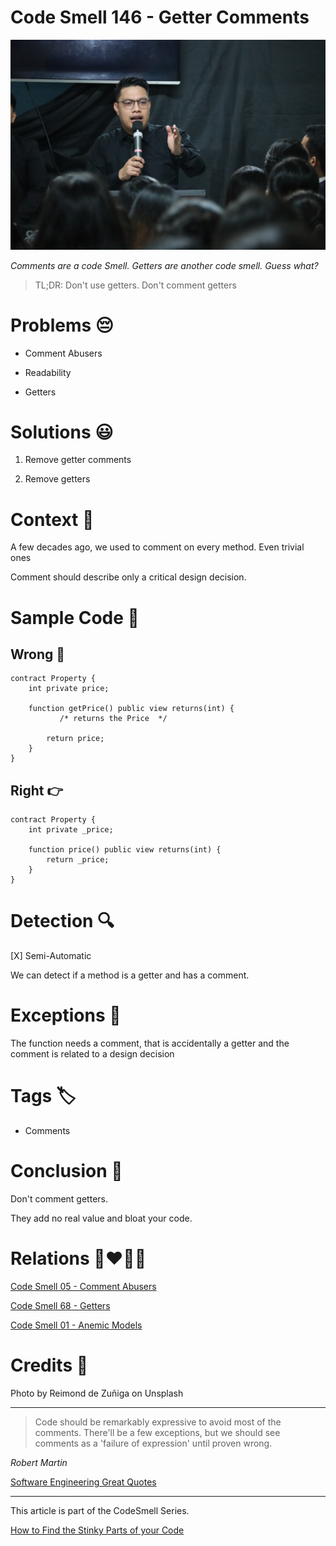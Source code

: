 # Code Smell 146 - Getter Comments

![Code Smell 146 - Getter Comments](Code%20Smell%20146%20-%20Getter%20Comments.jpg)

*Comments are a code Smell. Getters are another code smell. Guess what?*

> TL;DR: Don't use getters. Don't comment getters

# Problems 😔 

- Comment Abusers

- Readability

- Getters

# Solutions 😃

1. Remove getter comments

2. Remove getters

# Context 💬

A few decades ago, we used to comment on every method. Even trivial ones

Comment should describe only a critical design decision.

# Sample Code 📖

## Wrong 🚫

<!-- [Gist Url](https://gist.github.com/mcsee/29cd4411aa32467291998e467e6ef503) -->

```solidity
contract Property {
    int private price;   

    function getPrice() public view returns(int) {           
           /* returns the Price  */

        return price;
    }
}
```

## Right 👉

<!-- [Gist Url](https://gist.github.com/mcsee/bf1ab1d44b078d797796d19554032591) -->

```solidity
contract Property {
    int private _price;   

    function price() public view returns(int) {        
        return _price;
    }
}
```

# Detection 🔍

[X] Semi-Automatic

We can detect if a method is a getter and has a comment. 

# Exceptions 🛑

The function needs a comment, that is accidentally a getter and the comment is related to a design decision

# Tags 🏷️

- Comments

# Conclusion 🏁

Don't comment getters. 

They add no real value and bloat your code.

# Relations 👩‍❤️‍💋‍👨

[Code Smell 05 - Comment Abusers](https://github.com/mcsee/Software-Design-Articles/tree/main/Articles/Code%20Smells/Code%20Smell%2005%20-%20Comment%20Abusers/readme.md)

[Code Smell 68 - Getters](https://github.com/mcsee/Software-Design-Articles/tree/main/Articles/Code%20Smells/Code%20Smell%2068%20-%20Getters/readme.md)

[Code Smell 01 - Anemic Models](https://github.com/mcsee/Software-Design-Articles/tree/main/Articles/Code%20Smells/Code%20Smell%2001%20-%20Anemic%20Models/readme.md)

# Credits 🙏

Photo by Reimond de Zuñiga on Unsplash

* * *

> Code should be remarkably expressive to avoid most of the comments. There'll be a few exceptions, but we should see comments as a 'failure of expression' until proven wrong.

_Robert Martin_

[Software Engineering Great Quotes](https://github.com/mcsee/Software-Design-Articles/tree/main/Articles/Quotes/Software%20Engineering%20Great%20Quotes/readme.md)

* * *

This article is part of the CodeSmell Series.

[How to Find the Stinky Parts of your Code](https://github.com/mcsee/Software-Design-Articles/tree/main/Articles/Code%20Smells/How%20to%20Find%20the%20Stinky%20parts%20of%20your%20Code/readme.md)